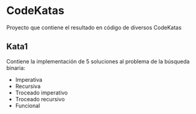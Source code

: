 # CodeKatas
Proyecto que contiene el resultado en código de diversos CodeKatas

## Kata1
Contiene la implementación de 5 soluciones al problema de la búsqueda binaria:

  * Imperativa
  * Recursiva
  * Troceado imperativo
  * Troceado recursivo
  * Funcional

